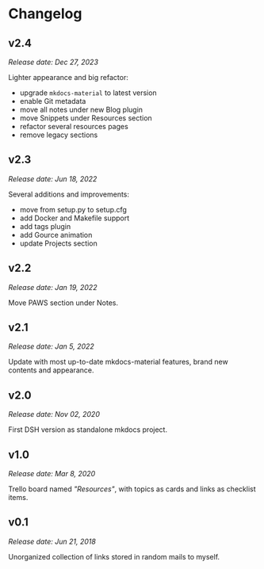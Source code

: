 # Changelog

## v2.4

_Release date: Dec 27, 2023_

Lighter appearance and big refactor:

- upgrade `mkdocs-material` to latest version
- enable Git metadata
- move all notes under new Blog plugin
- move Snippets under Resources section
- refactor several resources pages
- remove legacy sections

## v2.3

_Release date: Jun 18, 2022_

Several additions and improvements:

- move from setup.py to setup.cfg
- add Docker and Makefile support
- add tags plugin
- add Gource animation
- update Projects section

## v2.2

_Release date: Jan 19, 2022_

Move PAWS section under Notes.

## v2.1

_Release date: Jan 5, 2022_

Update with most up-to-date mkdocs-material features, brand new contents and appearance.

## v2.0

_Release date: Nov 02, 2020_

First DSH version as standalone mkdocs project.

## v1.0

_Release date: Mar 8, 2020_

Trello board named _"Resources"_, with topics as cards and links as checklist items.

## v0.1

_Release date: Jun 21, 2018_

Unorganized collection of links stored in random mails to myself.